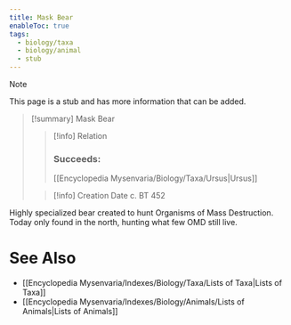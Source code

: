 ```yaml
---
title: Mask Bear
enableToc: true
tags:
  - biology/taxa
  - biology/animal
  - stub
---
```


> [!note]
> This page is a stub and has more information that can be added.

> [!summary] Mask Bear
> > [!info] Relation
> > ### Succeeds:
> > [[Encyclopedia Mysenvaria/Biology/Taxa/Ursus|Ursus]]
>
> > [!info] Creation Date
> > c. BT 452

Highly specialized bear created to hunt Organisms of Mass Destruction. Today only found in the north, hunting what few OMD still live.

# See Also
- [[Encyclopedia Mysenvaria/Indexes/Biology/Taxa/Lists of Taxa|Lists of Taxa]]
- [[Encyclopedia Mysenvaria/Indexes/Biology/Animals/Lists of Animals|Lists of Animals]]

